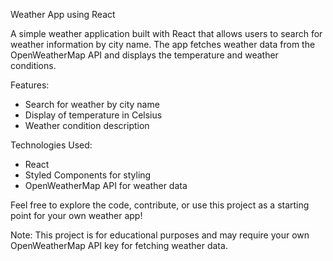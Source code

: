 Weather App using React

A simple weather application built with React that allows users to search for weather information by city name. The app fetches weather data from the OpenWeatherMap API and displays the temperature and weather conditions.

Features:
- Search for weather by city name
- Display of temperature in Celsius
- Weather condition description

Technologies Used:
- React
- Styled Components for styling
- OpenWeatherMap API for weather data

Feel free to explore the code, contribute, or use this project as a starting point for your own weather app!

Note: This project is for educational purposes and may require your own OpenWeatherMap API key for fetching weather data.
